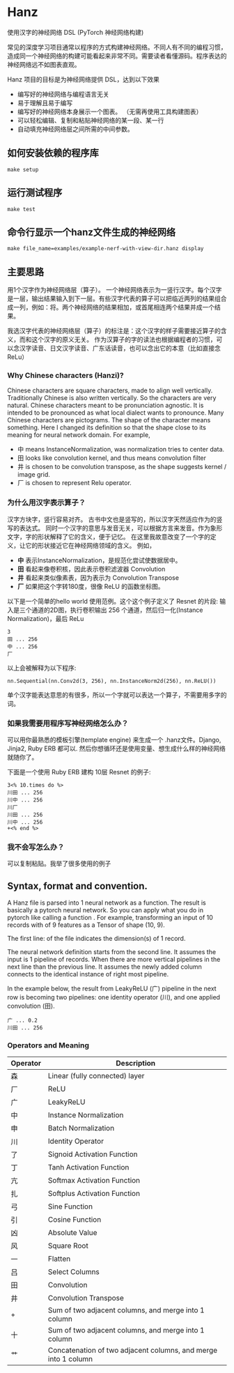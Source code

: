 # Hanz
使用汉字的神经网络 DSL (PyTorch 神经网络构建)

常见的深度学习项目通常以程序的方式构建神经网络。不同人有不同的编程习惯，造成同一个神经网络的构建可能看起来非常不同。需要读者看懂源码。程序表达的神经网络远不如图表直观。

Hanz 项目的目标是为神经网络提供 DSL，达到以下效果
- 编写好的神经网络与编程语言无关
- 易于理解且易于编写
- 编写好的神经网络本身展示一个图表。 （无需再使用工具构建图表）
- 可以轻松编辑、复制和粘贴神经网络的某一段、某一行
- 自动填充神经网络层之间所需的中间参数。

## 如何安装依赖的程序库
```
make setup
```

## 运行测试程序
```
make test
```

## 命令行显示一个hanz文件生成的神经网络
```
make file_name=examples/example-nerf-with-view-dir.hanz display
```

## 主要思路

用1个汉字作为神经网络层（算子）。 一个神经网络表示为一竖行汉字。每个汉字是一层，输出结果输入到下一层。有些汉字代表的算子可以把临近两列的结果组合成一列，例如：将。两个神经网络的结果相加，或首尾相连两个结果并成一个结果。

我选汉字代表的神经网络层（算子）的标注是：这个汉字的样子需要接近算子的含义，而和这个汉字的原义无关。 作为汉算子的字的读法也根据编程者的习惯，可以念汉字读音、日文汉字读音、广东话读音，也可以念出它的本意（比如直接念 ReLu）

### Why Chinese characters (Hanzi)?
Chinese characters are square characters, made to align well vertically. Traditionally Chinese is also written vertically. So the characters are very natural. Chinese characters meant to be pronunciation agnostic. It is intended to be pronounced as what local dialect wants to pronounce. Many Chinese characters are pictograms. The shape of the character means something. Here I changed its definition so that the shape close to its meaning for neural network domain. For example,
- 中 means InstanceNormalization, was normalization tries to center data.
- 田 looks like convolution kernel, and thus means convolution filter
- 井 is chosen to be convolution transpose, as the shape suggests kernel / image grid.
- 厂 is chosen to represent Relu operator.

### 为什么用汉字表示算子？

汉字方块字，竖行容易对齐。 古书中文也是竖写的，所以汉字天然适应作为的竖写的表达式。 同时一个汉字的意思与发音无关，可以根据方言来发音。作为象形文字，字的形状解释了它的含义，便于记忆。 在这里我故意改变了一个字的定义，让它的形状接近它在神经网络领域的含义。 例如，
- **中** 表示InstanceNormalization，是规范化尝试使数据居中。
- **田** 看起来像卷积核，因此表示卷积滤波器 Convolution
- **井** 看起来类似像素表，因为表示为 Convolution Transpose
- **厂** 如果把这个字转180度，很像 ReLU 的函数坐标图。

以下是一个简单的hello world 使用范例。这个这个例子定义了 Resnet 的片段:
输入是三个通道的2D图，执行卷积输出 256 个通道，然后归一化(Instance Normalization)，最后 ReLu
```
3
田 ... 256
中 ... 256
厂
```

以上会被解释为以下程序:
```
nn.Sequential(nn.Conv2d(3, 256), nn.InstanceNorm2d(256), nn.ReLU())
```

单个汉字能表达意思的有很多，所以一个字就可以表达一个算子，不需要用多字的词。

### 如果我需要用程序写神经网络怎么办？

可以用你最熟悉的模板引擎(template engine) 来生成一个 .hanz文件。Django, Jinja2, Ruby ERB 都可以. 然后你想循环还是使用变量、想生成什么样的神经网络就随你了。

下面是一个使用 Ruby ERB 建构 10层 Resnet 的例子:
```
3<% 10.times do %>
川田 ... 256
川中 ... 256
川厂
川田 ... 256
川中 ... 256
+<% end %>
```

### 我不会写怎么办？

可以复制粘贴。我举了很多使用的例子

## Syntax, format and convention.

A Hanz file is parsed into 1 neural network as a function. The result is basically a pytorch neural network. So you can apply what you do in pytorch like calling a function . For example, transforming an input of 10 records with of 9 features as a Tensor of shape (10, 9).

The first line: of the file indicates the dimension(s) of 1 record.

The neural network definition starts from the second line. It assumes the input is 1 pipeline of records. When there are more vertical pipelines in the next line than the previous line. It assumes the newly added column connects to the identical instance of right most pipeline.

In the example below, the result from LeakyReLU (广) pipeline in the next row is becoming two pipelines: one identity operator (川), and one applied convolution (田).
```
广 ... 0.2
川田 ... 256
```

### Operators and Meaning

| Operator    | Description |
| ----------- | ----------- |
|森 | Linear (fully connected) layer|
|厂 | ReLU       |
|广 | LeakyReLU        |
|中 | Instance Normalization        |
|申 | Batch Normalization        |
|川 | Identity Operator        |
|了 | Signoid Activation Function      |
|丁 | Tanh Activation Function        |
|亢 | Softmax Activation Function        |
|扎 | Softplus Activation Function        |
|弓 | Sine Function        |
|引 | Cosine Function        |
|凶 | Absolute Value        |
|风 | Square Root        |
|一 | Flatten        |
|吕 | Select Columns        |
|田 | Convolution        |
|井 | Convolution Transpose        |
|+  | Sum of two adjacent columns, and merge into 1 column        |
|十 | Sum of two adjacent columns, and merge into 1 column        |
|艹 | Concatenation of two adjacent columns, and merge into 1 column        |
